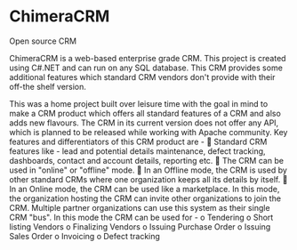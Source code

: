 # ChimeraCRM
Open source CRM

ChimeraCRM is a web-based enterprise grade CRM. This project is created using C#.NET and can run on any SQL database. This CRM provides some additional features which standard CRM vendors don't provide with their off-the shelf version.

This was a home project  built over leisure time with the goal in mind to make a CRM product which offers all standard features of a CRM and also adds new flavours. The CRM in its current version does not offer any API, which is planned to be released while working with Apache community. Key features and differentiators of this CRM product are -
	Standard CRM features like - lead and potential details maintenance, defect tracking, dashboards, contact and account details, reporting etc.
	The CRM can be used in "online" or "offline" mode.
	In an Offline mode, the CRM is used by other standard CRMs where one organization keeps all its details by itself.
	In an Online mode, the CRM can be used like a marketplace. In this mode, the organization  hosting the CRM can invite other organizations to join the CRM.  Multiple partner organizations can use this system as their single CRM "bus". In this mode the CRM can be used for  -
o	 Tendering
o	Short listing Vendors
o	Finalizing Vendors
o	Issuing Purchase Order
o	Issuing Sales Order
o	Invoicing
o	Defect tracking

